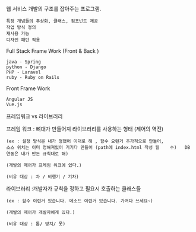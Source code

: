  웹 서비스 개발의 구조를 잡아주는 프로그램.
 
    특정 개념들의 추상화, 클래스, 컴포넌트 제공
    작업 방식 정의
    재사용 가능
    디자인 패턴 적용
 
 Full Stack Frame Work (Front & Back )

    java - Spring
    python - Django
    PHP - Laravel
    ruby - Ruby on Rails
   
Front Frame Work

    Angular JS
    Vue.js



프레임워크 vs 라이브러리

프레임 워크 : 뼈대가 만들어져 라이브러리를 사용하는 형태 (제어의 역전) 

    (ex : 설정 방식은 내가 정했어 이대로 해 , 함수 요런거 추가적으로 만들어, 
    소스 위치는 이미 정해져있어 거기다 만들어 (path에 index.html 작성 필    수)   DB 연동은 내가 만든 규칙대로 해)
    
    (개발의 제어가 프레임 워크에 있다.)
    
    (비유 대상 : 차 / 비행기 / 기차)
   
   라이브러리 :개발자가 규칙을 정하고 필요시 호출하는 클래스들
   
    (ex : 함수 이런거 있습니다. 메소드 이런거 있습니다. 가져다 쓰세요~)

    (개발의 제어가 개발자에게 있다.)

    (비유 대상 : 톱/ 망치/ 못)
